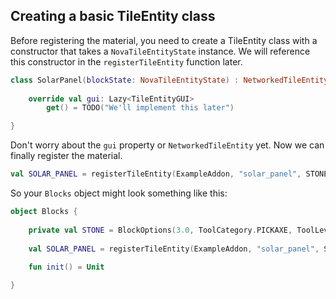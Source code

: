 ## Creating a basic TileEntity class

Before registering the material, you need to create a TileEntity class with a constructor that takes a `NovaTileEntityState` instance.
We will reference this constructor in the ``registerTileEntity`` function later.

```kotlin
class SolarPanel(blockState: NovaTileEntityState) : NetworkedTileEntity(blockState) {
    
    override val gui: Lazy<TileEntityGUI>
        get() = TODO("We'll implement this later")

}
```

Don't worry about the ``gui`` property or ``NetworkedTileEntity`` yet. Now we can finally register the material.

```kotlin
val SOLAR_PANEL = registerTileEntity(ExampleAddon, "solar_panel", STONE, ::SolarPanel)
```

So your ``Blocks`` object might look something like this:

```kotlin
object Blocks {
    
    private val STONE = BlockOptions(3.0, ToolCategory.PICKAXE, ToolLevel.STONE, true, Material.BARRIER, SoundEffect(Sound.BLOCK_STONE_PLACE), SoundEffect(Sound.BLOCK_STONE_BREAK), Material.NETHERITE_BLOCK)
    
    val SOLAR_PANEL = registerTileEntity(ExampleAddon, "solar_panel", STONE, ::SolarPanel)
    
    fun init() = Unit

}
```